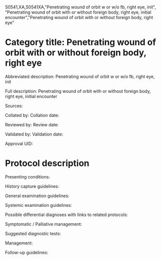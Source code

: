 S0541,XA,S0541XA,"Penetrating wound of orbit w or w/o fb, right eye, init", "Penetrating wound of orbit with or without foreign body, right eye, initial encounter","Penetrating wound of orbit with or without foreign body, right eye"
# Category title: Penetrating wound of orbit with or without foreign body, right eye

Abbreviated description: Penetrating wound of orbit w or w/o fb, right eye, init

Full description: Penetrating wound of orbit with or without foreign body, right eye, initial encounter

Sources:

Collated by:
Collation date:

Reviewed by:
Review date:

Validated by:
Validation date:

Approval UID:

# Protocol description

Presenting conditions:

History capture guidelines:

General examination guidelines:

Systemic examination guidelines:

Possible differential diagnoses with links to related protocols:

Symptomatic / Palliative management:

Suggested diagnostic tests:

Management:

Follow-up guidelines:
